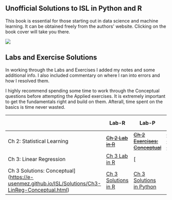   
## Unofficial Solutions to ISL in Python and R


This book is essential for those starting out in data science and machine learning. 
It can be obtained freely from the authors' website. Clicking on the book cover will take you there.

[<img src="https://statlearning.com/ISL%20Cover%202.jpg">](https://statlearning.com/)

 

  
## Labs and Exercise Solutions



In working through the Labs and Exercises I added my notes and some additional info. I also included commentary on where I ran into errors and how I resolved them.

I highly recommend spending some time to work through the Conceptual questions before attempting the Applied exercises. It is extremely important to get the fundamentals right and build on them. Afterall, time spent on the basics is time never wasted.



|    | Lab-R  | Lab-P | Exercises-R | Exercises-P |
| -- | ------ | ----- | ----------- | ----------- |
| Ch 2: Statistical Learning | [~~Ch 2 Lab in R~~](docs/Solutions/Ch-2-Statistical-Learning-R.html) | [~~Ch 2 Exercises: Conceptual~~](docs/Solutions/Ch-2-Statistical-Lerning-Python.html) | [~~Ch 2 Solutions in R~~](docs/Solutions/Ch-2-Linear-Regression-Exercises-in-R.html) | [~~Ch 2 Solutions in Python~~](docs/Solutions/Ch-2-Linear-Regression-Exercises-in-Python.html) |
| Ch 3: Linear Regression | [Ch 3 Lab in R](https://e-usenmez.github.io/ISL/Solutions/Ch-3-Linear-Regression-Lab-in-R.html) | [
Ch 3 Solutions: Conceptual](https://e-usenmez.github.io/ISL/Solutions/Ch3-LinReg-Conceptual.html) | [Ch 3 Solutions in R](https://e-usenmez.github.io/ISL/Solutions/Ch3-LR-Applied-R.html) | [Ch 3 Solutions in Python](docs/Solutions/Ch-3-LR-Applied-Python.ipynb) |

